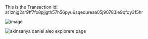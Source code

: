 This is the Transaction Id: at1znjg2sr9ff7fx8pjjgth57h56pyu6sqedureaa05j90783le9qfqy3f5hr 

![image](https://github.com/user-attachments/assets/7e06c731-ed61-4c2b-bbe0-ea4e67ec3e34)

![akinsanya daniel aleo explorere page](https://github.com/user-attachments/assets/5955737f-d2bb-4828-ad81-4e16c54a329c)

